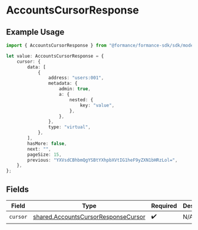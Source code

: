 # AccountsCursorResponse

## Example Usage

```typescript
import { AccountsCursorResponse } from "@formance/formance-sdk/sdk/models/shared";

let value: AccountsCursorResponse = {
    cursor: {
        data: [
            {
                address: "users:001",
                metadata: {
                    admin: true,
                    a: {
                        nested: {
                            key: "value",
                        },
                    },
                },
                type: "virtual",
            },
        ],
        hasMore: false,
        next: "",
        pageSize: 15,
        previous: "YXVsdCBhbmQgYSBtYXhpbXVtIG1heF9yZXN1bHRzLol=",
    },
};
```

## Fields

| Field                                                                                             | Type                                                                                              | Required                                                                                          | Description                                                                                       |
| ------------------------------------------------------------------------------------------------- | ------------------------------------------------------------------------------------------------- | ------------------------------------------------------------------------------------------------- | ------------------------------------------------------------------------------------------------- |
| `cursor`                                                                                          | [shared.AccountsCursorResponseCursor](../../../sdk/models/shared/accountscursorresponsecursor.md) | :heavy_check_mark:                                                                                | N/A                                                                                               |